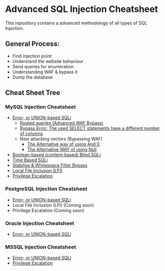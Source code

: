 # Advanced SQL Injection Cheatsheet
This repository contains a advanced methodology of all types of SQL Injection.

## General Process:
- Find injection point  
- Understand the website behaviour  
- Send queries for enumeration  
- Understanding WAF & bypass it  
- Dump the database  

## Cheat Sheet Tree
### MySQL Injection Cheatsheet
- [Error- or UNION-based SQLi](https://github.com/imhunterand/SQL-Injection-Cheatsheet/blob/main/Error%20Based%20SQLi/README.md)  
  - [Routed queries (Advanced WAF Bypass)](https://github.com/imhunterand/SQL-Injection-Cheatsheet/blob/main/MySQL-Routed-Queries/README.md)  
  - [Bypass Error: The used SELECT statements have a different number of columns](https://github.com/imhunterand/SQL-Injection-Cheatsheet/blob/main/MySQL-Bypass-Error/README.md)
  - New attacking vectors (Bypassing WAF)
    - [The Alternative way of using And 0](https://github.com/imhunterand/SQL-Injection-Cheatsheet/blob/main/The%20Alternative%20way%20of%20using%20And%200%20in%20SQL%20Injection/README.md)
    - [The Alternative WAY of using Null](https://github.com/imhunterand/SQL-Injection-Cheatsheet/blob/main/The%20Alternative%20way%20of%20using%20Null%20in%20SQL%20Injection/README.md)
- [Boolean-based (content-based) Blind SQLi](https://github.com/imhunterand/SQL-Injection-Cheatsheet/tree/main/MySQL%20-%20Boolean%20Based%20Blind%20SQLi)   
- [Time Based SQLi](https://github.com/imhunterand/SQL-Injection-Cheatsheet/blob/main/MySQL%20-%20Time%20Based%20SQLi/README.md)
- [Stabilise & Whitespace Filter Bypass](https://github.com/imhunterand/SQL-Injection-Cheatsheet/blob/main/MySQL%20-%20Stabilise%20%26%20Bypass/README.md)  
- [Local File Inclusion (LFI)](https://github.com/imhunterand/SQL-Injection-Cheatsheet/blob/main/LFI-via-load_file-function/README.md) 
- [Privilege Escalation](https://github.com/imhunterand/SQL-Injection-Cheatsheet/blob/main/Privilege%20Escalation/README.md)

### PostgreSQL Injection Cheatsheet
- [Error- or UNION-based SQLi](https://github.com/imhunterand/SQL-Injection-Cheatsheet/tree/main/Postgres%20-%20Error%20Based%20SQLi)
- Local File Inclusion (LFI) (Coming soon)
- Privilege Escalation (Coming soon)

### Oracle Injection Cheatsheet
- [Error- or UNION-based SQLi](https://github.com/imhunterand/SQL-Injection-Cheatsheet/blob/main/Oracle%20-%20Error%20Union%5CBased%20SQLi/README.md)

### MSSQL Injection Cheatsheet
- [Error- or UNION-based SQLi](https://github.com/imhunterand/SQL-Injection-Cheatsheet/blob/main/MSSQL%20-%20Error%20Based%20SQLi/README.md)
- [Privilege Escalation](https://github.com/imhunterand/SQL-Injection-Cheatsheet/blob/main/Privilege%20Escalation%20-%20MSSQL/README.md)

